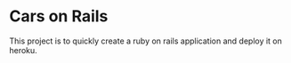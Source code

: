 # Cars on Rails
 
 This project is to quickly create a ruby on rails application and deploy it on heroku.
